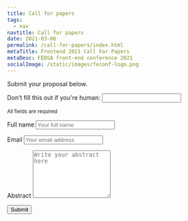 ```yaml
---
title: Call for papers
tags:
  - nav
navtitle: Call for papers
date: 2021-03-06
permalink: /call-for-papers/index.html
metaTitle: Frontend 2021 Call For Papers
metaDesc: FEDSA front-end conference 2021
socialImage: /static/images/feconf-logo.png
---
```


<p>Submit your proposal below.</p>

<form name="paper-submission" method="POST" action="/success/" netlify data-netlify="true" netlify-honeypot="bot-field" class="grid join-form">
  <p class="is-hidden">
    <label>Don’t fill this out if you're human: <input name="bot-field" /></label>
  </p>
  <p><small>All fields are required</small></p>
  <p>
    <label for="name">Full name</label>
    <input class="text-input" type="text" name="name" id="name" autocomplete="name" placeholder="Your full name" title="Please enter your name" required>
  </p>
  <p>
    <label for="email">Email</label>
    <input class="text-input" type="email" name="email" id="email" autocomplete="email" placeholder="Your email address" title="The domain portion of the email address is invalid (the portion after the @)." pattern="^([^\x00-\x20\x22\x28\x29\x2c\x2e\x3a-\x3c\x3e\x40\x5b-\x5d\x7f-\xff]+|\x22([^\x0d\x22\x5c\x80-\xff]|\x5c[\x00-\x7f])*\x22)(\x2e([^\x00-\x20\x22\x28\x29\x2c\x2e\x3a-\x3c\x3e\x40\x5b-\x5d\x7f-\xff]+|\x22([^\x0d\x22\x5c\x80-\xff]|\x5c[\x00-\x7f])*\x22))*\x40([^\x00-\x20\x22\x28\x29\x2c\x2e\x3a-\x3c\x3e\x40\x5b-\x5d\x7f-\xff]+|\x5b([^\x0d\x5b-\x5d\x80-\xff]|\x5c[\x00-\x7f])*\x5d)(\x2e([^\x00-\x20\x22\x28\x29\x2c\x2e\x3a-\x3c\x3e\x40\x5b-\x5d\x7f-\xff]+|\x5b([^\x0d\x5b-\x5d\x80-\xff]|\x5c[\x00-\x7f])*\x5d))*(\.\w{2,})+$" required>
  </p>
  <p>
    <label for="message">Abstract</label>
    <textarea class="text-input" name="message" id="message" placeholder="Write your abstract here" rows="7"></textarea>
  </p>
  <p>
    <button type="submit" name="submit" class="btn--primary">Submit</button>
  </p>  
</form>

